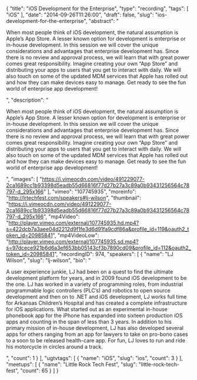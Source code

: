 {
  "title": "iOS Development for the Enterprise",
  "type": "recording",
  "tags": [
    "iOS"
  ],
  "date": "2014-09-26T11:26:00",
  "draft": false,
  "slug": "ios-development-for-the-enterprise",
  "abstract": "<p>When most people think of iOS development, the natural assumption is Apple’s App Store. A lesser known option for development is enterprise or in-house development. In this session we will cover the unique considerations and advantages that enterprise development has. Since there is no review and approval process, we will learn that with great power comes great responsibility. Imagine creating your own “App Store” and distributing your apps to users that you get to interact with daily. We will also touch on some of the updated MDM services that Apple has rolled out and how they can make devices easy to manage. Get ready to see the fun world of enterprise app development!</p>",
  "description": "<p>When most people think of iOS development, the natural assumption is Apple’s App Store. A lesser known option for development is enterprise or in-house development. In this session we will cover the unique considerations and advantages that enterprise development has. Since there is no review and approval process, we will learn that with great power comes great responsibility. Imagine creating your own “App Store” and distributing your apps to users that you get to interact with daily. We will also touch on some of the updated MDM services that Apple has rolled out and how they can make devices easy to manage. Get ready to see the fun world of enterprise app development!</p>",
  "images": [
    "https://i.vimeocdn.com/video/491229077-2ca1689cc1b93398d5eadb55d66816f77d27b27a3c89a0b93431256564c78797-d_295x166"
  ],
  "vimeo": "107745935",
  "moreinfo": "http://lrtechfest.com/speakers#lj-wilson",
  "thumbnail": "https://i.vimeocdn.com/video/491229077-2ca1689cc1b93398d5eadb55d66816f77d27b27a3c89a0b93431256564c78797-d_295x166",
  "mp4Video": "http://player.vimeo.com/external/107745935.hd.mp4?s=422dcb7a3aee04d2212d9f1fe3d6d91fa9cdf86a&profile_id=119&oauth2_token_id=20985841",
  "mp4VideoLow": "http://player.vimeo.com/external/107745935.sd.mp4?s=97dcece921b6d6a3ef653bb05143cf3b7890cd09&profile_id=112&oauth2_token_id=20985841",
  "recordingID": 974,
  "speakers": [
    {
      "name": "LJ Wilson",
      "slug": "lj-wilson",
      "bio": "<p>A user experience junkie, LJ had been on a quest to find the ultimate development platform for years, and in 2009 found iOS development to be the one. LJ has worked in a variety of programming roles, from industrial programmable logic controllers (PLC’s) and robotics to open source development and then on to .NET and iOS development, LJ works full time for Arkansas Children’s Hospital and has created a complete infrastructure for iOS applications. What started out as an experimental in-house phonebook app for the iPhone has expanded into sixteen production iOS apps and counting in the span of less than 3 years. In addition to his primary mission of in-house development, LJ has also developed several apps for others ranging from an app for lawyers to take on pro-bono cases to a soon to be released health-care app. For fun, LJ loves to run and ride his motorcycle in circles around a track.</p>",
      "count": 1
    }
  ],
  "ugtvtags": [
    {
      "name": "iOS",
      "slug": "ios",
      "count": 3
    }
  ],
  "meetups": [
    {
      "name": "Little Rock Tech Fest",
      "slug": "little-rock-tech-fest",
      "count": 65
    }
  ]
}